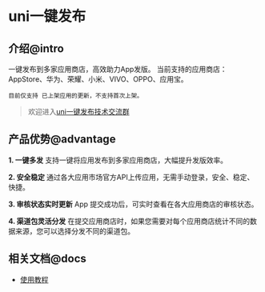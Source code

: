 # uni一键发布

## 介绍@intro

一键发布到多家应用商店，高效助力App发版。
当前支持的应用商店：AppStore、华为、荣耀、小米、VIVO、OPPO、应用宝。 

`目前仅支持 已上架应用的更新，不支持首次上架。`

> 欢迎进入[uni一键发布技术交流群](https://im.dcloud.net.cn/#/?joinGroup=68d10a5f46d4d0b06752ddfb)

## 产品优势@advantage
**1. 一键多发**
支持一键将应用发布到多家应用商店，大幅提升发版效率。


**2. 安全稳定**
通过各大应用市场官方API上传应用，无需手动登录，安全、稳定、快捷。

**3. 审核状态实时更新**
App 提交成功后，可实时查看在各大应用商店的审核状态。

**4. 渠道包灵活分发**
在提交应用商店时，如果您需要对每个应用商店统计不同的数据来源，您可以选择分发不同的渠道包。



## 相关文档@docs

- [使用教程](./service.md)

